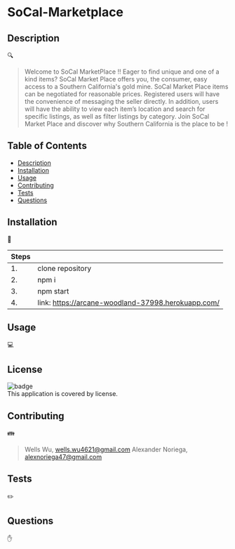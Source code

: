 # SoCal-Marketplace
  
## Description
🔍 
> Welcome to SoCal MarketPlace !!  Eager to find unique and one of a kind items? SoCal Market Place offers you, the consumer, easy access to a Southern California's gold mine. SoCal Market Place items can be negotiated for reasonable prices. Registered users will have the convenience of messaging the seller directly. In addition,  users will have the ability to view each item’s location and search for specific listings, as well as filter listings by category. Join SoCal Market Place and discover why Southern California is the place to be !
## Table of Contents
- [Description](#description)
- [Installation](#installation)
- [Usage](#usage)
- [Contributing](#contributing)
- [Tests](#tests)
- [Questions](#questions)
## Installation
💾 
> 
| Steps      |  |
| ----------- | ----------- |
|1.      | clone repository       |
|2.   | npm i        |
|3. | npm start|
|4. | link: https://arcane-woodland-37998.herokuapp.com/ |

## Usage
💻 
## License
![badge](https://img.shields.io/badge/license--brightgreen)
<br />
This application is covered by  license. 
## Contributing
👪 
> Wells Wu, wells.wu4621@gmail.com
> Alexander Noriega, alexnoriega47@gmail.com 
## Tests
✏️ 
## Questions
✋ 
